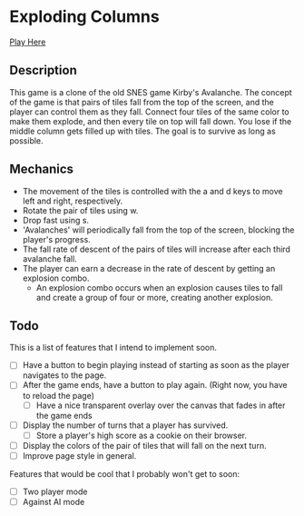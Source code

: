# Exploding Columns

[Play Here][live]

[live]: http://jtibbertsma.github.io/ExplodingColumns

## Description

This game is a clone of the old SNES game Kirby's Avalanche. The concept of the
game is that pairs of tiles fall from the top of the screen, and the player can control
them as they fall. Connect four tiles of the same color to make them explode,
and then every tile on top will fall down. You lose if the middle column gets
filled up with tiles. The goal is to survive as long as possible.

## Mechanics

* The movement of the tiles is controlled with the a and d keys to move left and
right, respectively.
* Rotate the pair of tiles using w.
* Drop fast using s.
* 'Avalanches' will periodically fall from the top of the screen, blocking the player's
progress.
* The fall rate of descent of the pairs of tiles will increase after each third avalanche fall.
* The player can earn a decrease in the rate of descent by getting an explosion combo.
  * An explosion combo occurs when an explosion causes tiles to fall and create a group of four or
  more, creating another explosion.

## Todo

This is a list of features that I intend to implement soon.

- [ ] Have a button to begin playing instead of starting as soon as the player navigates to the page.
- [ ] After the game ends, have a button to play again. (Right now, you have to reload the page)
  - [ ] Have a nice transparent overlay over the canvas that fades in after the game ends
- [ ] Display the number of turns that a player has survived.
  - [ ] Store a player's high score as a cookie on their browser.
- [ ] Display the colors of the pair of tiles that will fall on the next turn.
- [ ] Improve page style in general.

Features that would be cool that I probably won't get to soon:

- [ ] Two player mode
- [ ] Against AI mode